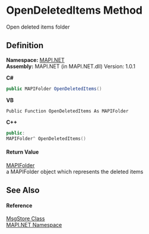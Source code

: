 # OpenDeletedItems Method


Open deleted items folder



## Definition
**Namespace:** <a href="N_MAPI_NET.md">MAPI.NET</a>  
**Assembly:** MAPI.NET (in MAPI.NET.dll) Version: 1.0.1

**C#**
``` C#
public MAPIFolder OpenDeletedItems()
```
**VB**
``` VB
Public Function OpenDeletedItems As MAPIFolder
```
**C++**
``` C++
public:
MAPIFolder^ OpenDeletedItems()
```



#### Return Value
<a href="T_MAPI_NET_MAPIFolder.md">MAPIFolder</a>  
a MAPIFolder object which represents the deleted items

## See Also


#### Reference
<a href="T_MAPI_NET_MsgStore.md">MsgStore Class</a>  
<a href="N_MAPI_NET.md">MAPI.NET Namespace</a>  

